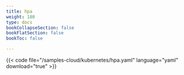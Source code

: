```yaml
---
title: hpa
weight: 180
type: docs
bookCollapseSection: false
bookFlatSection: false
bookToc: false

---
```


{{< code file="/samples-cloud/kubernetes/hpa.yaml" language="yaml" download="true" >}}
